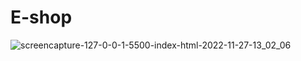 # E-shop

![screencapture-127-0-0-1-5500-index-html-2022-11-27-13_02_06](https://user-images.githubusercontent.com/113893813/204124284-792c1f66-b0ff-444f-a74b-42efeb58f5f7.png)
